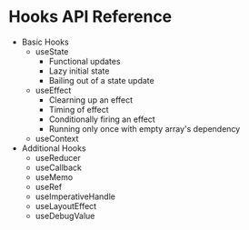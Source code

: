 # Hooks API Reference

- Basic Hooks
  - useState
    - Functional updates
    - Lazy initial state
    - Bailing out of a state update
  - useEffect
    - Clearning up an effect
    - Timing of effect
    - Conditionally firing an effect
    - Running only once with empty array's dependency
  - useContext
- Additional Hooks
  - useReducer
  - useCallback
  - useMemo
  - useRef
  - useImperativeHandle
  - useLayoutEffect
  - useDebugValue
